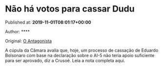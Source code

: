 
# Não há votos para cassar Dudu

Published at: **2019-11-01T08:01:17+00:00**

Author: ****

Original: [O Antagonista](https://www.oantagonista.com/brasil/nao-ha-votos-para-cassar-dudu/)

A cúpula da Câmara avalia que, hoje, um processo de cassação de Eduardo Bolsonaro com base na declaração sobre o AI-5 não teria apoio suficiente para ser aprovado, diz a Crusoé.
Leia a nota completa aqui.
